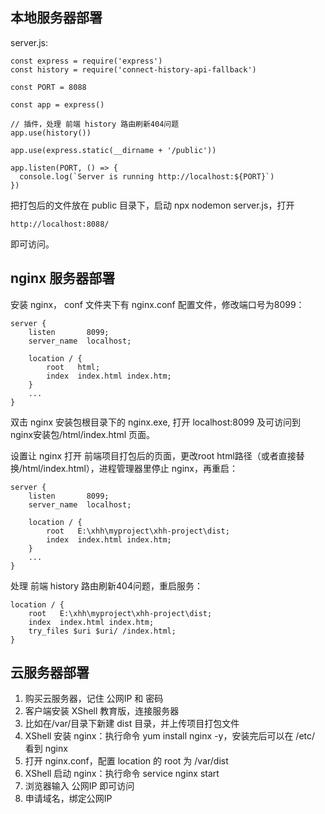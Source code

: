 
## 本地服务器部署
server.js:
```
const express = require('express')
const history = require('connect-history-api-fallback')

const PORT = 8088

const app = express()

// 插件，处理 前端 history 路由刷新404问题
app.use(history())

app.use(express.static(__dirname + '/public'))

app.listen(PORT, () => {
  console.log(`Server is running http://localhost:${PORT}`)
})
```
把打包后的文件放在 public 目录下，启动 npx nodemon server.js，打开
```
http://localhost:8088/
``` 
即可访问。

## nginx 服务器部署

安装 nginx， conf 文件夹下有 nginx.conf 配置文件，修改端口号为8099：
```
server {
    listen       8099;
    server_name  localhost;

    location / {
        root   html;
        index  index.html index.htm;
    }
    ...
}
```
双击 nginx 安装包根目录下的 nginx.exe, 打开 localhost:8099 及可访问到 nginx安装包/html/index.html 页面。

设置让 nginx 打开 前端项目打包后的页面，更改root html路径（或者直接替换/html/index.html），进程管理器里停止 nginx，再重启：
```
server {
    listen       8099;
    server_name  localhost;

    location / {
        root   E:\xhh\myproject\xhh-project\dist;
        index  index.html index.htm;
    }
    ...
}
```
处理 前端 history 路由刷新404问题，重启服务：
```
location / {
    root   E:\xhh\myproject\xhh-project\dist;
    index  index.html index.htm;
    try_files $uri $uri/ /index.html;
}
```

## 云服务器部署
1. 购买云服务器，记住 公网IP 和 密码
2. 客户端安装 XShell 教育版，连接服务器
3. 比如在/var/目录下新建 dist 目录，并上传项目打包文件
4. XShell 安装 nginx：执行命令 yum install nginx -y，安装完后可以在 /etc/ 看到 nginx
5. 打开 nginx.conf，配置 location 的 root 为 /var/dist
6. XShell 启动 nginx：执行命令 service nginx start
7. 浏览器输入 公网IP 即可访问
8. 申请域名，绑定公网IP
